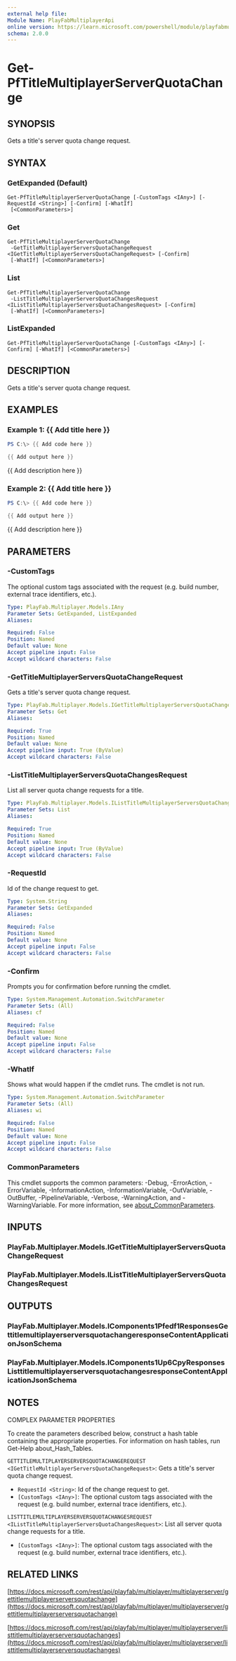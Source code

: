```yaml
---
external help file:
Module Name: PlayFabMultiplayerApi
online version: https://learn.microsoft.com/powershell/module/playfabmultiplayerapi/get-pftitlemultiplayerserverquotachange
schema: 2.0.0
---
```


# Get-PfTitleMultiplayerServerQuotaChange

## SYNOPSIS
Gets a title's server quota change request.

## SYNTAX

### GetExpanded (Default)
```
Get-PfTitleMultiplayerServerQuotaChange [-CustomTags <IAny>] [-RequestId <String>] [-Confirm] [-WhatIf]
 [<CommonParameters>]
```

### Get
```
Get-PfTitleMultiplayerServerQuotaChange
 -GetTitleMultiplayerServersQuotaChangeRequest <IGetTitleMultiplayerServersQuotaChangeRequest> [-Confirm]
 [-WhatIf] [<CommonParameters>]
```

### List
```
Get-PfTitleMultiplayerServerQuotaChange
 -ListTitleMultiplayerServersQuotaChangesRequest <IListTitleMultiplayerServersQuotaChangesRequest> [-Confirm]
 [-WhatIf] [<CommonParameters>]
```

### ListExpanded
```
Get-PfTitleMultiplayerServerQuotaChange [-CustomTags <IAny>] [-Confirm] [-WhatIf] [<CommonParameters>]
```

## DESCRIPTION
Gets a title's server quota change request.

## EXAMPLES

### Example 1: {{ Add title here }}
```powershell
PS C:\> {{ Add code here }}

{{ Add output here }}
```

{{ Add description here }}

### Example 2: {{ Add title here }}
```powershell
PS C:\> {{ Add code here }}

{{ Add output here }}
```

{{ Add description here }}

## PARAMETERS

### -CustomTags
The optional custom tags associated with the request (e.g.
build number, external trace identifiers, etc.).

```yaml
Type: PlayFab.Multiplayer.Models.IAny
Parameter Sets: GetExpanded, ListExpanded
Aliases:

Required: False
Position: Named
Default value: None
Accept pipeline input: False
Accept wildcard characters: False
```

### -GetTitleMultiplayerServersQuotaChangeRequest
Gets a title's server quota change request.

```yaml
Type: PlayFab.Multiplayer.Models.IGetTitleMultiplayerServersQuotaChangeRequest
Parameter Sets: Get
Aliases:

Required: True
Position: Named
Default value: None
Accept pipeline input: True (ByValue)
Accept wildcard characters: False
```

### -ListTitleMultiplayerServersQuotaChangesRequest
List all server quota change requests for a title.

```yaml
Type: PlayFab.Multiplayer.Models.IListTitleMultiplayerServersQuotaChangesRequest
Parameter Sets: List
Aliases:

Required: True
Position: Named
Default value: None
Accept pipeline input: True (ByValue)
Accept wildcard characters: False
```

### -RequestId
Id of the change request to get.

```yaml
Type: System.String
Parameter Sets: GetExpanded
Aliases:

Required: False
Position: Named
Default value: None
Accept pipeline input: False
Accept wildcard characters: False
```

### -Confirm
Prompts you for confirmation before running the cmdlet.

```yaml
Type: System.Management.Automation.SwitchParameter
Parameter Sets: (All)
Aliases: cf

Required: False
Position: Named
Default value: None
Accept pipeline input: False
Accept wildcard characters: False
```

### -WhatIf
Shows what would happen if the cmdlet runs.
The cmdlet is not run.

```yaml
Type: System.Management.Automation.SwitchParameter
Parameter Sets: (All)
Aliases: wi

Required: False
Position: Named
Default value: None
Accept pipeline input: False
Accept wildcard characters: False
```

### CommonParameters
This cmdlet supports the common parameters: -Debug, -ErrorAction, -ErrorVariable, -InformationAction, -InformationVariable, -OutVariable, -OutBuffer, -PipelineVariable, -Verbose, -WarningAction, and -WarningVariable. For more information, see [about_CommonParameters](http://go.microsoft.com/fwlink/?LinkID=113216).

## INPUTS

### PlayFab.Multiplayer.Models.IGetTitleMultiplayerServersQuotaChangeRequest

### PlayFab.Multiplayer.Models.IListTitleMultiplayerServersQuotaChangesRequest

## OUTPUTS

### PlayFab.Multiplayer.Models.IComponents1Pfedf1ResponsesGettitlemultiplayerserversquotachangeresponseContentApplicationJsonSchema

### PlayFab.Multiplayer.Models.IComponents1Up6CpyResponsesListtitlemultiplayerserversquotachangesresponseContentApplicationJsonSchema

## NOTES

COMPLEX PARAMETER PROPERTIES

To create the parameters described below, construct a hash table containing the appropriate properties. For information on hash tables, run Get-Help about_Hash_Tables.


`GETTITLEMULTIPLAYERSERVERSQUOTACHANGEREQUEST <IGetTitleMultiplayerServersQuotaChangeRequest>`: Gets a title's server quota change request.
  - `RequestId <String>`: Id of the change request to get.
  - `[CustomTags <IAny>]`: The optional custom tags associated with the request (e.g. build number, external trace identifiers, etc.).

`LISTTITLEMULTIPLAYERSERVERSQUOTACHANGESREQUEST <IListTitleMultiplayerServersQuotaChangesRequest>`: List all server quota change requests for a title.
  - `[CustomTags <IAny>]`: The optional custom tags associated with the request (e.g. build number, external trace identifiers, etc.).

## RELATED LINKS

[https://docs.microsoft.com/rest/api/playfab/multiplayer/multiplayerserver/gettitlemultiplayerserversquotachange](https://docs.microsoft.com/rest/api/playfab/multiplayer/multiplayerserver/gettitlemultiplayerserversquotachange)

[https://docs.microsoft.com/rest/api/playfab/multiplayer/multiplayerserver/listtitlemultiplayerserversquotachanges](https://docs.microsoft.com/rest/api/playfab/multiplayer/multiplayerserver/listtitlemultiplayerserversquotachanges)

